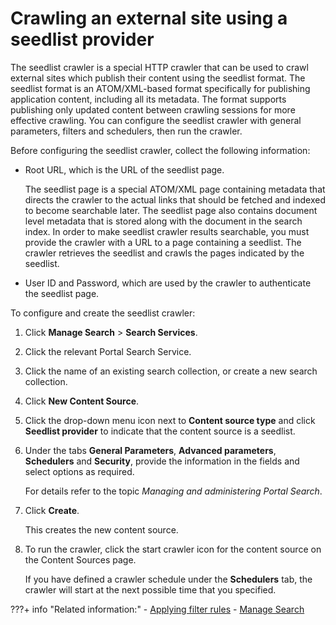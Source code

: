 # Crawling an external site using a seedlist provider

The seedlist crawler is a special HTTP crawler that can be used to crawl external sites which publish their content using the seedlist format. The seedlist format is an ATOM/XML-based format specifically for publishing application content, including all its metadata. The format supports publishing only updated content between crawling sessions for more effective crawling. You can configure the seedlist crawler with general parameters, filters and schedulers, then run the crawler.

Before configuring the seedlist crawler, collect the following information:

-   Root URL, which is the URL of the seedlist page.

    The seedlist page is a special ATOM/XML page containing metadata that directs the crawler to the actual links that should be fetched and indexed to become searchable later. The seedlist page also contains document level metadata that is stored along with the document in the search index. In order to make seedlist crawler results searchable, you must provide the crawler with a URL to a page containing a seedlist. The crawler retrieves the seedlist and crawls the pages indicated by the seedlist.

-   User ID and Password, which are used by the crawler to authenticate the seedlist page.

To configure and create the seedlist crawler:

1.  Click **Manage Search** \> **Search Services**.

2.  Click the relevant Portal Search Service.

3.  Click the name of an existing search collection, or create a new search collection.

4.  Click **New Content Source**.

5.  Click the drop-down menu icon next to **Content source type** and click **Seedlist provider** to indicate that the content source is a seedlist.

6.  Under the tabs **General Parameters**, **Advanced parameters**, **Schedulers** and **Security**, provide the information in the fields and select options as required.

    For details refer to the topic *Managing and administering Portal Search*.

7.  Click **Create**.

    This creates the new content source.

8.  To run the crawler, click the start crawler icon for the content source on the Content Sources page.

    If you have defined a crawler schedule under the **Schedulers** tab, the crawler will start at the next possible time that you specified.



???+ info "Related information:"
    - [Applying filter rules](../setup_search_collections/mng_content_sources_search_collections/srrfiltr.md)
    - [Manage Search](../../../manage_search/h_search_managesearch.md)


